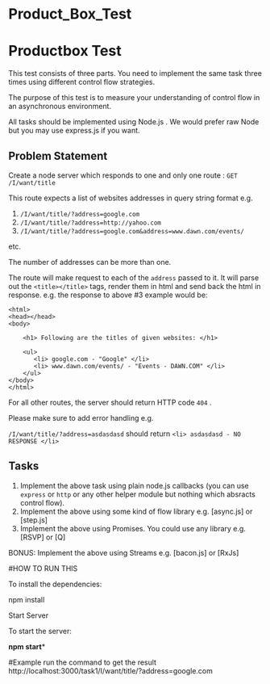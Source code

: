# Product_Box_Test


Productbox Test
===============



This test consists of three parts. You need to implement the same task three times using different control flow strategies.

The purpose of this test is to measure your understanding of control flow in an asynchronous environment.

All tasks should be implemented using Node.js . We would prefer raw Node but you may use express.js if you want.



Problem Statement
-------


Create a node server which responds to one and only one route : `GET /I/want/title`

This route expects a list of websites addresses in query string format e.g.

1. `/I/want/title/?address=google.com`
2. `/I/want/title/?address=http://yahoo.com`
3. `/I/want/title/?address=google.com&address=www.dawn.com/events/`

etc.


The number of addresses can be more than one.

The route will make request to each of the `address` passed to it. It will parse out the `<title></title>` tags, render them in html and send back the html in response. e.g. the response to above #3 example would be:

```
<html>
<head></head>
<body>

    <h1> Following are the titles of given websites: </h1>

    <ul>
       <li> google.com - "Google" </li>
       <li> www.dawn.com/events/ - "Events - DAWN.COM" </li>
    </ul>
</body>
</html>
```

For all other routes, the server should return HTTP code `404` .

Please make sure to add error handling e.g. 

`/I/want/title/?address=asdasdasd` should return `<li> asdasdasd - NO RESPONSE </li>`

Tasks
--

1. Implement the above task using plain node.js callbacks (you can use `express` or `http` or any other helper module but nothing which absracts control flow). 
2. Implement the above using some kind of flow library e.g. [async.js] or [step.js]
3. Implement the above using Promises. You could use any library e.g. [RSVP] or [Q]

 BONUS: Implement the above using Streams e.g. [bacon.js] or [RxJs]
 
 
 
 
#HOW TO RUN THIS 

To install the dependencies:
 
 npm install
 
 Start Server
 
To start the server:

**npm start***


#Example
run the command to get the result 
http://localhost:3000/task1/I/want/title/?address=google.com
 
 
 
 
